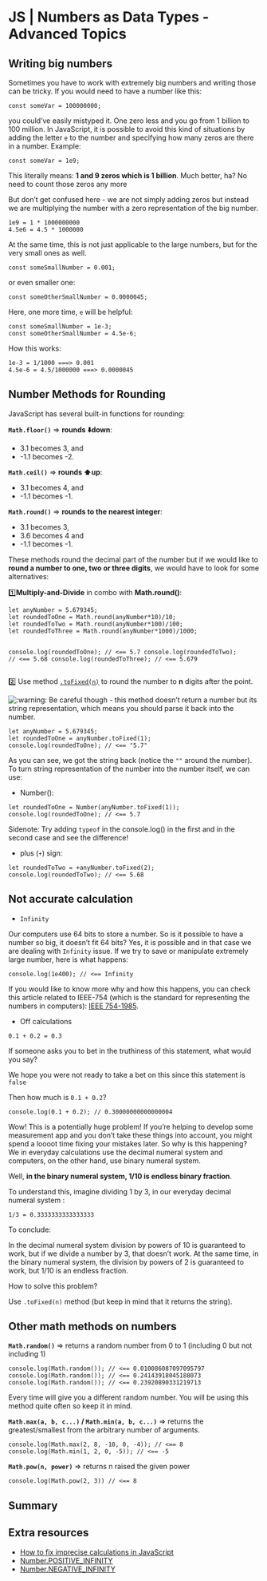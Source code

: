 # JS | Numbers as Data Types - Advanced Topics
<h2 class="raw">Writing big numbers</h2>
<p>Sometimes you have to work with extremely big numbers and writing those can be tricky. If you would need to have a number like this:</p>
<pre><code class="javascript hljs raw">const someVar = 100000000;
</code></pre>
<p>you could&rsquo;ve easily mistyped it. One zero less and you go from 1 billion to 100 million. In JavaScript, it is possible to avoid this kind of situations by adding the letter <code>e</code> to the number and specifying how many zeros are there in a number. Example:</p>
<pre><code class="javascript hljs raw">const someVar = 1e9;
</code></pre>
<p>This literally means: <strong>1 and 9 zeros which is 1 billion</strong>. Much better, ha? No need to count those zeros any more</p>
<p>But don&rsquo;t get confused here - we are not simply adding zeros but instead we are multiplying the number with a zero representation of the big number.</p>
<pre><code class="jsx hljs raw">1e9 = 1 * 1000000000
4.5e6 = 4.5 * 1000000
</code></pre>
<p>At the same time, this is not just applicable to the large numbers, but for the very small ones as well.</p>
<pre><code class="jsx hljs raw">const someSmallNumber = 0.001;
</code></pre>
<p>or even smaller one:</p>
<pre><code class="jsx hljs raw">const someOtherSmallNumber = 0.0000045;
</code></pre>
<p>Here, one more time, <code>e</code> will be helpful:</p>
<pre><code class="javascript hljs raw">const someSmallNumber = 1e-3;
const someOtherSmallNumber = 4.5e-6;
</code></pre>
<p>How this works:</p>
<pre><code>1e-3 = 1/1000 ===&gt; 0.001
4.5e-6 = 4.5/1000000 ===&gt; 0.0000045
</code></pre>
<h2 class="raw">Number Methods for Rounding</h2>
<p>JavaScript has several built-in functions for rounding:</p>
<p><strong><code>Math.floor()</code></strong> =&gt; <strong>rounds ⬇️down</strong>:</p>
<ul>
<li class="raw">3.1 becomes 3, and</li>
<li class="raw">-1.1 becomes -2.</li>
</ul>
<p><strong><code>Math.ceil()</code></strong> =&gt; <strong>rounds ⬆️up</strong>:</p>
<ul>
<li class="raw">3.1 becomes 4, and</li>
<li class="raw">-1.1 becomes -1.</li>
</ul>
<p><strong><code>Math.round()</code></strong> =&gt; <strong>rounds to the nearest integer</strong>:</p>
<ul>
<li class="raw">3.1 becomes 3,</li>
<li class="raw">3.6 becomes 4 and</li>
<li class="raw">-1.1 becomes -1.</li>
</ul>
<p>These methods round the decimal part of the number but if we would like to <strong>round a number to one, two or three digits</strong>, we would have to look for some alternatives:</p>
<p>1️⃣<strong>Multiply-and-Divide</strong> in combo with <strong>Math.round()</strong>:</p>
<pre><code class="javascript hljs raw">let anyNumber = 5.679345;
let roundedToOne = Math.round(anyNumber*10)/10;
let roundedToTwo = Math.round(anyNumber*100)/100;
let roundedToThree = Math.round(anyNumber*1000)/1000;

console.log(roundedToOne); // &lt;== 5.7
console.log(roundedToTwo); // &lt;== 5.68
console.log(roundedToThree); // &lt;== 5.679
</code></pre>
<p>2️⃣ Use method <a href="https://developer.mozilla.org/en-US/docs/Web/JavaScript/Reference/Global_Objects/Number/toFixed"><code>.toFixed(n)</code></a> to round the number to <strong>n</strong> digits after the point.</p>
<div class="alert alert-warning">
<p><img class="emoji" alt=":warning:" src="https://cdn.jsdelivr.net/npm/@hackmd/emojify.js@2.1.0/dist/images/basic/warning.png" /> Be careful though - this method doesn&rsquo;t return a number but its string representation, which means you should parse it back into the number.</p>
</div>
<pre><code class="javascript hljs raw">let anyNumber = 5.679345;
let roundedToOne = anyNumber.toFixed(1);
console.log(roundedToOne); // &lt;== "5.7"
</code></pre>
<p>As you can see, we got the string back (notice the <code>""</code> around the number). To turn string representation of the number into the number itself, we can use:</p>
<ul>
<li class="raw">Number():</li>
</ul>
<pre><code class="javascript hljs raw">let roundedToOne = Number(anyNumber.toFixed(1));
console.log(roundedToOne); // &lt;== 5.7
</code></pre>
<p>Sidenote: Try adding <code>typeof</code> in the console.log() in the first and in the second case and see the difference!</p>
<ul>
<li class="raw">plus (<code>+</code>) sign:</li>
</ul>
<pre><code class="javascript hljs raw">let roundedToTwo = +anyNumber.toFixed(2);
console.log(roundedToTwo); // &lt;== 5.68
</code></pre>
<h2 class="raw">Not accurate calculation</h2>
<ul>
<li class="raw"><code>Infinity</code></li>
</ul>
<p>Our computers use 64 bits to store a number. So is it possible to have a number so big, it doesn&rsquo;t fit 64 bits? Yes, it is possible and in that case we are dealing with <code>Infinity</code> issue. If we try to save or manipulate extremely large number, here is what happens:</p>
<pre><code class="javascript hljs raw">console.log(1e400); // &lt;== Infinity
</code></pre>
<p>If you would like to know more why and how this happens, you can check this article related to IEEE-754 (which is the standard for representing the numbers in computers): <a href="https://en.wikipedia.org/wiki/IEEE_754-1985#Representation_of_non-numbers">IEEE 754-1985</a>.</p>
<ul>
<li class="raw">Off calculations</li>
</ul>
<pre><code>0.1 + 0.2 = 0.3
</code></pre>
<p>If someone asks you to bet in the truthiness of this statement, what would you say?</p>
<p>We hope you were not ready to take a bet on this since this statement is <code>false</code></p>
<p>Then how much is <code>0.1 + 0.2</code>?</p>
<pre><code class="javascript hljs raw">console.log(0.1 + 0.2); // 0.30000000000000004
</code></pre>
<p>Wow! This is a potentially huge problem! If you&rsquo;re helping to develop some measurement app and you don&rsquo;t take these things into account, you might spend a loooot time fixing your mistakes later. So why is this happening? We in everyday calculations use the decimal numeral system and computers, on the other hand, use binary numeral system.</p>
<p>Well, <strong>in the binary numeral system, 1/10 is endless binary fraction</strong>.</p>
<p>To understand this, imagine dividing 1 by 3, in our everyday decimal numeral system :</p>
<pre><code>1/3 = 0.3333333333333333
</code></pre>
<p>To conclude:</p>
<div class="alert alert-info">
<p>In the decimal numeral system division by powers of 10 is guaranteed to work, but if we divide a number by 3, that doesn&rsquo;t work. At the same time, in the binary numeral system, the division by powers of 2 is guaranteed to work, but 1/10 is an endless fraction.</p>
</div>
<p>How to solve this problem?</p>
<div class="alert alert-success">
<p>Use <code>.toFixed(n)</code> method (but keep in mind that it returns the string).</p>
</div>
<h2 class="raw">Other math methods on numbers</h2>
<p><strong><code>Math.random()</code></strong> =&gt; returns a random number from 0 to 1 (including 0 but not including 1)</p>
<pre><code class="javascript hljs raw">console.log(Math.random()); // &lt;== 0.010086087097095797
console.log(Math.random()); // &lt;== 0.24143918045188073
console.log(Math.random()); // &lt;== 0.23920890331219713
</code></pre>
<p>Every time will give you a different random number. You will be using this method quite often so keep it in mind.</p>
<p><strong><code>Math.max(a, b, c...)</code> / <code>Math.min(a, b, c...)</code></strong> =&gt; returns the greatest/smallest from the arbitrary number of arguments.</p>
<pre><code class="javascript hljs raw">console.log(Math.max(2, 8, -10, 0, -4)); // &lt;== 8
console.log(Math.min(1, 2, 0, -5)); // &lt;== -5
</code></pre>
<p><strong><code>Math.pow(n, power)</code></strong> =&gt; returns n raised the given power</p>
<pre><code class="javascript hljs raw">console.log(Math.pow(2, 3)) // &lt;== 8
</code></pre>
<h2 class="raw">Summary</h2>
<h2 class="raw">Extra resources</h2>
<ul>
<li class="raw"><a href="https://vyspiansky.github.io/2019/01/20/imprecise-calculations-in-javascript/">How to fix imprecise calculations in JavaScript</a></li>
<li class="raw"><a href="https://developer.mozilla.org/en-US/docs/Web/JavaScript/Reference/Global_Objects/Number/POSITIVE_INFINITY">Number.POSITIVE_INFINITY</a></li>
<li class="raw"><a href="https://developer.mozilla.org/en-US/docs/Web/JavaScript/Reference/Global_Objects/Number/NEGATIVE_INFINITY">Number.NEGATIVE_INFINITY </a></li>
</ul>